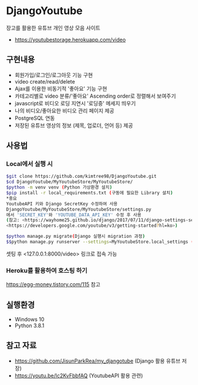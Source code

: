 # DjangoYoutube
장고를 활용한 유튜브 개인 영상 모음 사이트

* https://youtubestorage.herokuapp.com/video

## 구현내용

  - 회원가입/로그인/로그아웃 기능 구현
  - video create/read/delete
  - Ajax를 이용한 비동기적 '좋아요' 기능 구현
  - 카테고리별로 video 분류/'좋아요' Ascending order로 정렬해서 보여주기
  - javascript로 비디오 로딩 지연시 '로딩중' 메세지 띄우기
  - 나의 비디오/좋아요한 비디오 관리 페이지 제공
  - PostgreSQL 연동
  - 저장된 유튜브 영상의 정보 (제목, 업로더, 언어 등) 제공


## 사용법

### Local에서 실행 시
```sh
$git clone https://github.com/kimtree98/DjangoYoutube.git
$cd DjangoYoutube/MyYoutubeStore/MyYoutubeStore/
$python -m venv venv (Python 가상환경 설치)
$pip install -r local_requirements.txt (구동에 필요한 Library 설치)
*중요
YoutubeAPI 키와 Django SecretKey 수정하여 사용
DjangoYoutube/MyYoutubeStore/MyYoutubeStore/settings.py
에서 'SECRET_KEY'와 'YOUTUBE_DATA_API_KEY' 수정 후 사용
(참고: <https://wayhome25.github.io/django/2017/07/11/django-settings-secret-key/>, 
<https://developers.google.com/youtube/v3/getting-started?hl=ko>)

$python manage.py migrate(Django 실행시 migration 과정)
$$python manage.py runserver --settings=MyYoutubeStore.local_settings (Local Setting 파일로 서버 구동)
```

셋팅 후 <127.0.0.1:8000/video> 링크로 접속 가능

### Heroku를 활용하여 호스팅 하기

https://egg-money.tistory.com/115 참고

## 실행환경
* Windows 10
* Python 3.8.1

## 참고 자료
* https://github.com/JisunParkRea/my_djangotube (Django 활용 유튜브 저장)
* https://youtu.be/lc2KvFbbfAQ (YoutubeAPI 활용 관련)





